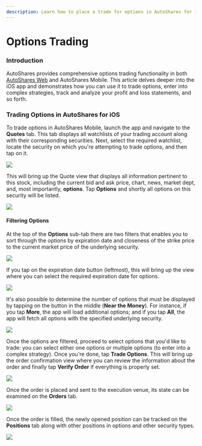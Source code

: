 ```yaml
---
description: Learn how to place a trade for options in AutoShares for iOS
---
```


# Options Trading

### Introduction

AutoShares provides comprehensive options trading functionality in both [AutoShares Web](../../../web-terminal/user-widgets/options.md) and AutoShares Mobile. This article delves deeper into the iOS app and demonstrates how you can use it to trade options, enter into complex strategies, track and analyze your profit and loss statements, and so forth.

### Trading Options in AutoShares for iOS

To trade options in AutoShares Mobile, launch the app and navigate to the **Quotes** tab. This tab displays all watchlists of your trading account along with their corresponding securities. Next, select the required watchlist, locate the security on which you're attempting to trade options, and then tap on it.

![](../../../../.gitbook/assets/img\_aac67f04cfa1-1\_iphonexspacegrey\_portrait.png)

This will bring up the Quote view that displays all information pertinent to this stock, including the current bid and ask price, chart, news, market dept, and, most importantly, **options**. Tap **Options** and shortly all options on this security will be listed.

![](../../../../.gitbook/assets/img\_99cc7fbbce77-1\_iphonexspacegrey\_portrait.png)

#### Filtering Options

At the top of the **Options** sub-tab there are two filters that enables you to sort through the options by expiration date and closeness of the strike price to the current market price of the underlying security.

![](../../../../.gitbook/assets/img\_0173\_iphonexspacegrey\_portrait.png)

If you tap on the expiration date button (leftmost), this will bring up the view where you can select the required expiration date for options.

![](../../../../.gitbook/assets/img\_0174\_iphonexspacegrey\_portrait.png)

It's also possible to determine the number of options that must be displayed by tapping on the button in the middle (**Near the Money**). For instance, if you tap **More**, the app will load additional options; and if you tap **All**, the app will fetch all options with the specified underlying security.

![](../../../../.gitbook/assets/img\_0175\_iphonexspacegrey\_portrait.png)

Once the options are filtered, proceed to select options that you'd like to trade: you can select either one options or multiple options (to enter into a complex strategy). Once you're done, tap **Trade Options**. This will bring up the order confirmation view where you can review the information about the order and finally tap **Verify Order** if everything is properly set.

![](../../../../.gitbook/assets/img\_0177\_iphonexspacegrey\_portrait.png)

Once the order is placed and sent to the execution venue, its state can be examined on the **Orders** tab.

![](../../../../.gitbook/assets/img\_0178\_iphonexspacegrey\_portrait.png)

Once the order is filled, the newly opened position can be tracked on the **Positions** tab along with other positions in options and other security types.&#x20;

![](../../../../.gitbook/assets/img\_0179\_iphonexspacegrey\_portrait.png)
